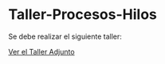 # Taller-Procesos-Hilos

Se debe realizar el siguiente taller:

[Ver el Taller Adjunto](Taller_Hilos.pdf)
